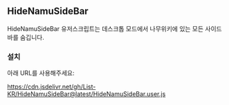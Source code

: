## HideNamuSideBar

HideNamuSideBar 유저스크립트는 데스크톱 모드에서 나무위키에 있는 모든 사이드바를 숨깁니다.

### 설치

아래 URL를 사용해주세요:

https://cdn.jsdelivr.net/gh/List-KR/HideNamuSideBar@latest/HideNamuSideBar.user.js